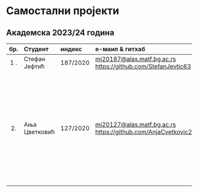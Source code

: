 # Самостални пројекти

## Академска 2023/24 година

| бр.   | Студент | индекс |е-маил & гитхаб | Алгоритам | Проблем |
| :---: | :------ | :----- | :------------- | :-------- | :------ |
| 1 . | Стефан Јефтић | 187/2020 | mi20187@alas.matf.bg.ac.rs https://github.com/StefanJevtic63 |  |  |
|  |  |  |  | Variable Neighborhood Search | Vehicle Routing Problem |
|  |  |  |  | Genetic Algorithm | Vehicle Routing Problem |
| 2.  | Aња Цветковић | 127/2020 | mi20127@alas.matf.bg.ac.rs https://github.com/AnjaCvetkovic25 |  |  |
|  |  |  |  | Variable Neighborhood Search | Vehicle Routing Problem |
|  |  |  |  | Genetic Algorithm | Vehicle Routing Problem |


